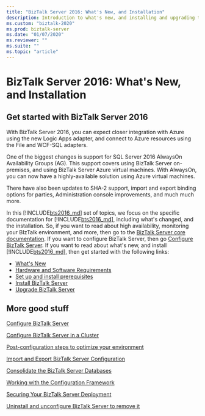 ```yaml
---
title: "BizTalk Server 2016: What's New, and Installation"
description: Introduction to what's new, and installing and upgrading to BizTalk Server 2016
ms.custom: "biztalk-2020"
ms.prod: biztalk-server
ms.date: "01/07/2020"
ms.reviewer: ""
ms.suite: ""
ms.topic: "article"
---
```

# BizTalk Server 2016: What's New, and Installation

## Get started with BizTalk Server 2016

With BizTalk Server 2016, you can expect closer integration with Azure using the new Logic Apps adapter, and connect to Azure resources using the File and WCF-SQL adapters. 

One of the biggest changes is support for SQL Server 2016 AlwaysOn Availability Groups (AG). This support covers using BizTalk Server on-premises, and using BizTalk Server Azure virtual machines. With AlwaysOn, you can now have a highly-available solution using Azure virtual machines.

There have also been updates to SHA-2 support, import and export binding options for parties, Administration console improvements, and much much more. 

In this [!INCLUDE[bts2016_md](../includes/bts2016-md.md)] set of topics, we focus on the specific documentation for [!INCLUDE[bts2016_md](../includes/bts2016-md.md)], including what's changed, and the installation. So, if you want to read about high availability, monitoring your BIzTalk environment, and more, then go to the [BizTalk Server core documentation](../core/biztalk-server-core-documentation.md). If you want to configure BizTalk Server, then go [Configure BizTalk Server](../install-and-config-guides/configure-biztalk-server.md). If you want to read about what's new, and install [!INCLUDE[bts2016_md](../includes/bts2016-md.md)], then get started with the following links:  

* [What's New](../install-and-config-guides/what-s-new-in-biztalk-server-2016.md)  
* [Hardware and Software Requirements](../install-and-config-guides/hardware-and-software-requirements-for-biztalk-server-2016.md)  
* [Set up and install prerequisites](../install-and-config-guides/set-up-and-install-prerequisites-for-biztalk-server-2016.md)  
* [Install BizTalk Server](../install-and-config-guides/install-biztalk-server-2016.md)
* [Upgrade BizTalk Server](../install-and-config-guides/upgrade-to-biztalk-server-2016.md)
  
## More good stuff
[Configure BizTalk Server](../install-and-config-guides/configure-biztalk-server.md)

[Configure BizTalk Server in a Cluster](../install-and-config-guides/configure-biztalk-server-in-a-cluster.md)

[Post-configuration steps to optimize your environment](../install-and-config-guides/post-configuration-steps-to-optimize-your-environment.md)

[Import and Export BizTalk Server Configuration](../install-and-config-guides/import-and-export-biztalk-server-configuration.md)

[Consolidate the BizTalk Server Databases](../install-and-config-guides/consolidate-the-biztalk-server-databases2.md)

[Working with the Configuration Framework](../install-and-config-guides/working-with-the-configuration-framework.md)

[Securing Your BizTalk Server Deployment](../install-and-config-guides/securing-your-biztalk-server-deployment.md)

[Uninstall and unconfigure BizTalk Server to remove it](../install-and-config-guides/uninstall-and-unconfigure-biztalk-server-to-remove-it.md)